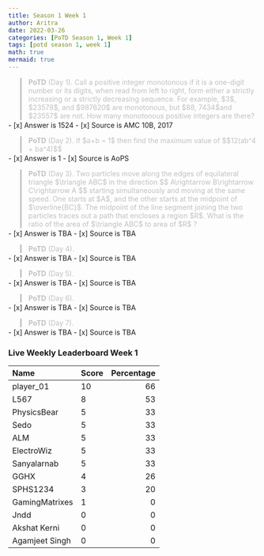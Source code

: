 ```yaml
---
title: Season 1 Week 1
author: Aritra
date: 2022-03-26
categories: [PoTD Season 1, Week 1]
tags: [potd season 1, week 1]
math: true
mermaid: true
---
```




<blockquote style="border-left: 3px solid #C0C0C0; color:#C0C0C0; margin-bottom:2px">
<b>PoTD</b> (Day 1). Call a positive integer monotonous if it is a one-digit number or its digits, when read from left to right, form either a strictly increasing or a strictly decreasing sequence. For example, $3$, $23578$, and $987620$ are monotonous, but $88, 7434$and $23557$ are not. How many monotonous positive integers are there? 

 
  
  
  
  
</blockquote>
 - [x] Answer is 1524
- [x] Source is AMC 10B, 2017

<blockquote style="border-left: 3px solid #C0C0C0; color:#C0C0C0; margin-bottom:2px">
<b>PoTD</b> (Day 2).  If  $a+b = 1$ then find the maximum value of  
  $$12(ab^4 + ba^4)$$
  
  

</blockquote>
  - [x] Answer is 1
- [x] Source is AoPS

<blockquote style="border-left: 3px solid #C0C0C0; color:#C0C0C0; margin-bottom:2px">
<b>PoTD</b> (Day 3). Two particles move along the edges of equilateral triangle $\triangle ABC$ in the direction
$$ A\rightarrow B\rightarrow C\rightarrow A
$$ starting simultaneously and moving at the same speed. One starts at $A$, and the other starts at the midpoint of $\overline{BC}$. The midpoint of the line segment joining the two particles traces out a path that encloses a region $R$. What is the ratio of the area of $\triangle ABC$ to area of $R$ ?

</blockquote>
- [x] Answer is TBA
- [x] Source is TBA

<blockquote style="border-left: 3px solid #C0C0C0; color:#C0C0C0; margin-bottom:2px">
<b>PoTD</b> (Day 4). 

</blockquote>
  - [x] Answer is TBA
- [x] Source is TBA

<blockquote style="border-left: 3px solid #C0C0C0; color:#C0C0C0; margin-bottom:2px">
<b>PoTD</b> (Day 5). 
</blockquote>
  - [x] Answer is TBA
- [x] Source is TBA


<blockquote style="border-left: 3px solid #C0C0C0; color:#C0C0C0; margin-bottom:2px">
<b>PoTD</b> (Day 6). 

</blockquote>
  - [x] Answer is TBA
- [x] Source is TBA
<blockquote style="border-left: 3px solid #C0C0C0; color:#C0C0C0; margin-bottom:2px">
<b>PoTD</b> (Day 7). 

</blockquote>
  - [x] Answer is TBA
- [x] Source is TBA

 
### Live Weekly Leaderboard Week 1


| Name                 | Score            | Percentage          |
|:---------------------|:-----------------|--------------------:|
| player_01   | 10   | 66   |
| L567    | 8 | 53 |
| PhysicsBear     | 5   | 33   |
| Sedo       | 5   | 33    | 
| ALM | 5 | 33 |
| ElectroWiz     | 5   | 33   |
| Sanyalarnab   | 5 |33 |
| GGHX              | 4| 26    |
| SPHS1234    | 3   | 20    |
| GamingMatrixes   | 1 | 0|
| Jndd | 0| 0 |
| Akshat Kerni | 0 | 0 |
| Agamjeet Singh | 0 | 0 |

